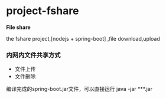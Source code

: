 # project-fshare
__File share__

the fshare project,[nodejs + spring-boot] ,file download,upload

### 内网内文件共享方式

- 文件上传
- 文件删除

编译完成的spring-boot.jar文件，可以直接运行 java -jar ***.jar
